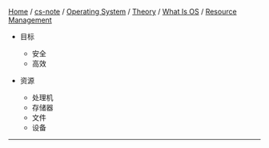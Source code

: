 [Home](https://mengxianbin.github.io) /
[cs-note](https://mengxianbin.github.io/cs-note/content) /
[Operating System](https://mengxianbin.github.io/cs-note/content/Operating%20System) /
[Theory](https://mengxianbin.github.io/cs-note/content/Operating%20System/Theory) /
[What Is OS](https://mengxianbin.github.io/cs-note/content/Operating%20System/Theory/What%20Is%20OS) /
[Resource Management](https://mengxianbin.github.io/cs-note/content/Operating%20System/Theory/What%20Is%20OS/Resource%20Management)

* 目标
    * 安全
    * 高效

* 资源
    * 处理机
    * 存储器
    * 文件
    * 设备

---
